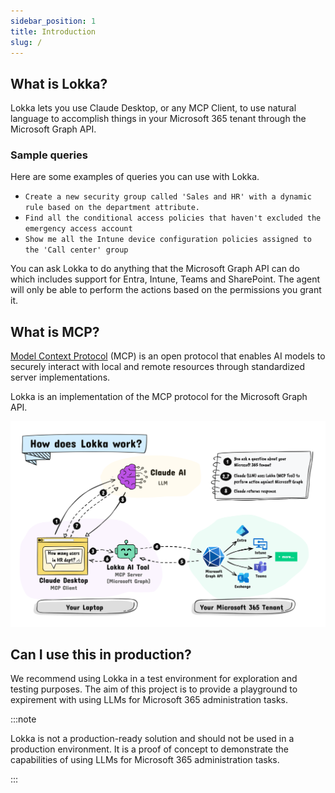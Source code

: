 ```yaml
---
sidebar_position: 1
title: Introduction
slug: /
---
```


## What is Lokka?

Lokka lets you use Claude Desktop, or any MCP Client, to use natural language to accomplish things in your Microsoft 365 tenant through the Microsoft Graph API.

### Sample queries

Here are some examples of queries you can use with Lokka.

- `Create a new security group called 'Sales and HR' with a dynamic rule based on the department attribute.`
- `Find all the conditional access policies that haven't excluded the emergency access account`
- `Show me all the Intune device configuration policies assigned to the 'Call center' group`

You can ask Lokka to do anything that the Microsoft Graph API can do which includes support for Entra, Intune, Teams and SharePoint. The agent will only be able to perform the actions based on the permissions you grant it.

## What is MCP?

[Model Context Protocol](https://modelcontextprotocol.io/introduction) (MCP) is an open protocol that enables AI models to securely interact with local and remote resources through standardized server implementations.

Lokka is an implementation of the MCP protocol for the Microsoft Graph API.

![How does Lokka work?](./assets/how-does-lokka-mcp-server-work.png)

## Can I use this in production?

We recommend using Lokka in a test environment for exploration and testing purposes. The aim of this project is to provide a playground to expirement with using LLMs for Microsoft 365 administration tasks.

:::note

Lokka is not a production-ready solution and should not be used in a production environment. It is a proof of concept to demonstrate the capabilities of using LLMs for Microsoft 365 administration tasks.

:::

